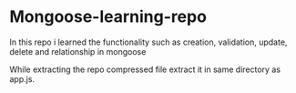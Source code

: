 # Mongoose-learning-repo
In this repo i learned the functionality such as creation, validation, update, delete and relationship in mongoose

While extracting the repo compressed file extract it in same directory as app.js.
